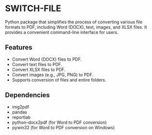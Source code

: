 # SWITCH-FILE

Python package that simplifies the process of converting various file formats to PDF, including Word (DOCX), text, images, and XLSX files. It provides a convenient command-line interface for users.

## Features

- Convert Word (DOCX) files to PDF.
- Convert text files to PDF.
- Convert XLSX files to PDF.
- Convert images (e.g., JPG, PNG) to PDF.
- Supports conversion of files and entire folders.

## Dependencies

- img2pdf
- pandas
- reportlab
- python-docx2pdf (for Word to PDF conversion)
- pywin32 (for Word to PDF conversion on Windows)
